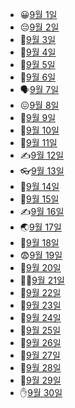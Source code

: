 - 😀[9월 1일](9.1_Web.md)
- 😔[9월 2일](9.2_Web.md)
- 🐤[9월 3일](9.3_자습.md)
- 🧅[9월 4일](9.4_자습.md)
- 🔩[9월 5일](9.5_Web.md)
- 🥈[9월 6일](9.6_Web.md)
- 🗣️[9월 7일](9.7_Web.md)
- 😖[9월 8일](9.8_Web.md)
- 💆[9월 9일](9.9_자습.md)
- 🥵[9월 10일](9.10_자습.md)
- 🤜[9월 11일](9.11_자습.md)
- ✍️[9월 12일](9.12_자습.md)
- 👓[9월 13일](9.13_Web.md)
- 👀[9월 14일](9.14_Web.md)
- 🤢[9월 15일](9.15_Javascript.md)
- ✍️[9월 16일](9.16_Javascript.md)
- 🌏[9월 17일](9.17_자습.md)
- 👻[9월 18일](9.17_자습.md)
- 😨[9월 19일](9.19_Javascript.md)
- 🤴[9월 20일](9.20_Javascript.md)
- 👨‍💻[9월 21일](9.21_DJANGO.md)
- 🐷[9월 22일](9.22_DJANGO.md)
- 🤝[9월 23일](9.23_DJANGO.md)
- 👥[9월 24일](9.24_자습.md)
- 👜[9월 25일](9.25_자습.md)
- 🥽[9월 26일](9.26_DJANGO.md)
- 👄[9월 27일](9.27_DJANGO.md)
- 🦴[9월 28일](9.28_DJANGO.md)
- 🚉[9월 29일](9.29_DJANGO.md)
- ✋[9월 30일](9.30_DJANGO.md)
